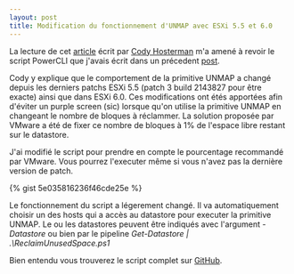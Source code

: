 ```yaml
---
layout: post
title: Modification du fonctionnement d'UNMAP avec ESXi 5.5 et 6.0
---
```


La lecture de cet [article](http://www.codyhosterman.com/2015/07/unmap-block-count-behavior-change-in-esxi-5-5-p3/) écrit par [Cody Hosterman](https://twitter.com/codyhosterman) m'a amené à revoir le script PowerCLI que j'avais écrit dans un précedent [post](http://blog.okcomputer.io/2015/03/26/VMware-ESXi-UNMAP-PowerCLI/).

Cody y explique que le comportement de la primitive UNMAP a changé depuis les derniers patchs ESXi 5.5 (patch 3 build   2143827 pour être exacte) ainsi que dans ESXi 6.0. Ces modifications ont étés apportées afin d'éviter un purple screen (sic) lorsque qu'on utilise la primitive UNMAP en changeant le nombre de bloques à réclammer. La solution proposée par VMware a été de fixer ce nombre de bloques à 1% de l'espace libre restant sur le datastore.

J'ai modifié le script pour prendre en compte le pourcentage recommandé par VMware. Vous pourrez l'executer même si vous n'avez pas la dernière version de patch.

{% gist 5e035816236f46cde25e %}

Le fonctionnement du script a légerement changé. Il va automatiquement choisir un des hosts qui a accès au datastore pour executer la primitive UNMAP. Le ou les datastores peuvent être indiqués avec l'argument *-Datastore* ou bien par le pipeline *Get-Datastore | .\ReclaimUnusedSpace.ps1*

 Bien entendu vous trouverez le script complet sur [GitHub](https://github.com/equelin/vmware-powercli/blob/master/UNMAP/ReclaimUnusedSpace.ps1).
